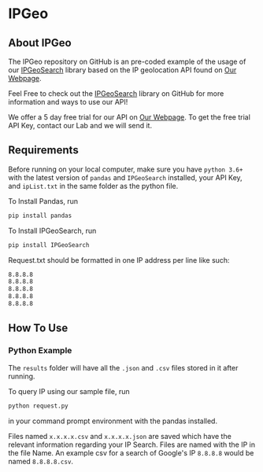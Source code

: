 # IPGeo

## About IPGeo

The IPGeo repository on GitHub is an pre-coded example of the usage of our [IPGeoSearch](https://github.com/MatthiasRathbun/IPGeo-Search) library based on the IP geolocation API found on [Our Webpage](http://ipgeo.azurewebsites.net/).

Feel Free to check out the [IPGeoSearch](https://github.com/MatthiasRathbun/IPGeo-Search) library on GitHub for more information and ways to use our API!

We offer a 5 day free trial for our API on [Our Webpage](http://ipgeo.azurewebsites.net/). To get the free trial API Key, contact our Lab and we will send it.

## Requirements

Before running on your local computer, make sure you have `python 3.6+` with the latest version of `pandas` and `IPGeoSearch` installed, your API Key, and `ipList.txt` in the same folder as the python file.

To Install Pandas, run

```cmd
pip install pandas
```

To Install IPGeoSearch, run

```cmd
pip install IPGeoSearch
```

Request.txt should be formatted in one IP address per line like such:

```txt
8.8.8.8
8.8.8.8
8.8.8.8
8.8.8.8
8.8.8.8
```

## How To Use

### Python Example

 The `results` folder will have all the `.json` and `.csv` files stored in it after running.

To query IP using our sample file, run

```cmd
python request.py
```

in your command prompt environment with the pandas installed.

Files named `x.x.x.x.csv` and `x.x.x.x.json` are saved which have the relevant information regarding your IP Search. Files are named with the IP in the file Name. An example csv for a search of Google's IP `8.8.8.8` would be named `8.8.8.8.csv`.
